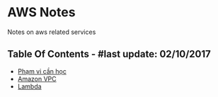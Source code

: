 # AWS Notes

Notes on aws related services

## Table Of Contents - #last update: 02/10/2017

- [Phạm vi cần học](content_limit.md)
- [Amazon VPC](vpc.md)
- [Lambda](lambda.md)

